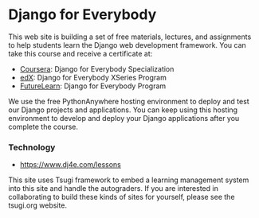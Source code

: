 # Django for Everybody

This web site is building a set of free materials, lectures, and assignments to help students learn the Django web development framework. You can take this course and receive a certificate at:

* [Coursera](https://www.coursera.org/programs/university-of-michigan-coursera-learning-program-1egh5?authProvider=umich&collectionId=&currentTab=CATALOG&productId=4wcxMIWSEeqbnQqkTNWwfw&productType=s12n&showMiniModal=true): Django for Everybody Specialization
* [edX](https://www.edx.org/xseries/michiganx-django-for-everybody): Django for Everybody XSeries Program
* [FutureLearn](https://www.futurelearn.com/programs/django): Django for Everybody Program

We use the free PythonAnywhere hosting environment to deploy and test our Django projects and applications. You can keep using this hosting environment to develop and deploy your Django applications after you complete the course.

### Technology

* https://www.dj4e.com/lessons

This site uses Tsugi framework to embed a learning management system into this site and handle the autograders. If you are interested in collaborating to build these kinds of sites for yourself, please see the tsugi.org website.
